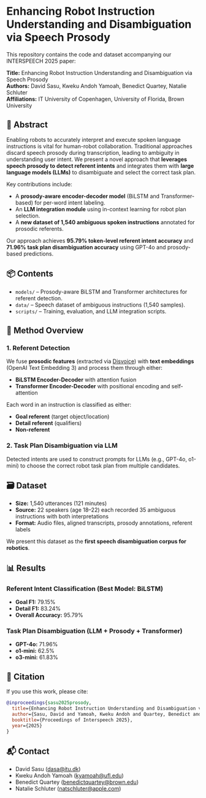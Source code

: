# Enhancing Robot Instruction Understanding and Disambiguation via Speech Prosody

This repository contains the code and dataset accompanying our INTERSPEECH 2025 paper:

**Title:** Enhancing Robot Instruction Understanding and Disambiguation via Speech Prosody  
**Authors:** David Sasu, Kweku Andoh Yamoah, Benedict Quartey, Natalie Schluter  
**Affiliations:** IT University of Copenhagen, University of Florida, Brown University  

## 📄 Abstract

Enabling robots to accurately interpret and execute spoken language instructions is vital for human-robot collaboration. Traditional approaches discard speech prosody during transcription, leading to ambiguity in understanding user intent. We present a novel approach that **leverages speech prosody to detect referent intents** and integrates them with **large language models (LLMs)** to disambiguate and select the correct task plan.

Key contributions include:
- A **prosody-aware encoder-decoder model** (BiLSTM and Transformer-based) for per-word intent labeling.
- An **LLM integration module** using in-context learning for robot plan selection.
- A **new dataset of 1,540 ambiguous spoken instructions** annotated for prosodic referents.

Our approach achieves **95.79% token-level referent intent accuracy** and **71.96% task plan disambiguation accuracy** using GPT-4o and prosody-based predictions.

## 📦 Contents

- `models/` – Prosody-aware BiLSTM and Transformer architectures for referent detection.
- `data/` – Speech dataset of ambiguous instructions (1,540 samples).
- `scripts/` – Training, evaluation, and LLM integration scripts.

## 🧠 Method Overview

### 1. Referent Detection

We fuse **prosodic features** (extracted via [Disvoice](https://disvoice.readthedocs.io/en/latest/index.html)) with **text embeddings** (OpenAI Text Embedding 3) and process them through either:

- **BiLSTM Encoder-Decoder** with attention fusion
- **Transformer Encoder-Decoder** with positional encoding and self-attention

Each word in an instruction is classified as either:
- **Goal referent** (target object/location)
- **Detail referent** (qualifiers)
- **Non-referent**

### 2. Task Plan Disambiguation via LLM

Detected intents are used to construct prompts for LLMs (e.g., GPT-4o, o1-mini) to choose the correct robot task plan from multiple candidates.

## 🗃️ Dataset

- **Size:** 1,540 utterances (121 minutes)
- **Source:** 22 speakers (age 18–22) each recorded 35 ambiguous instructions with both interpretations
- **Format:** Audio files, aligned transcripts, prosody annotations, referent labels

We present this dataset as the **first speech disambiguation corpus for robotics**.

## 📊 Results

### Referent Intent Classification (Best Model: BiLSTM)
- **Goal F1:** 79.15%
- **Detail F1:** 83.24%
- **Overall Accuracy:** 95.79%

### Task Plan Disambiguation (LLM + Prosody + Transformer)
- **GPT-4o:** 71.96%
- **o1-mini:** 62.5%
- **o3-mini:** 61.83%

## 📢 Citation
If you use this work, please cite:
```bibtex
@inproceedings{sasu2025prosody,
  title={Enhancing Robot Instruction Understanding and Disambiguation via Speech Prosody},
  author={Sasu, David and Yamoah, Kweku Andoh and Quartey, Benedict and Schluter, Natalie},
  booktitle={Proceedings of Interspeech 2025},
  year={2025}
}
```


## 📬 Contact
- David Sasu (dasa@itu.dk)
- Kweku Andoh Yamoah (kyamoah@ufl.edu)
- Benedict Quartey (benedictquartey@brown.edu)
- Natalie Schluter (natschluter@apple.com)
